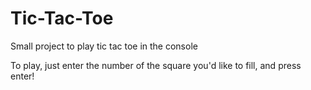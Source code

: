 # Tic-Tac-Toe
Small project to play tic tac toe in the console

To play, just enter the number of the square you'd like to fill, and press enter!
